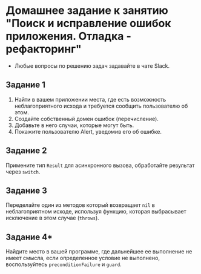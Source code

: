 # Домашнее задание к занятию "Поиск и исправление ошибок приложения. Отладка - рефакторинг"

* Любые вопросы по решению задач задавайте в чате Slack.

## Задание 1
1. Найти в вашем приложении места, где есть возможность неблагоприятного исхода и требуется сообщить пользователю об этом. 
2. Создайте собственный домен ошибок (перечисление). 
3. Добавьте в него случаи, которые могут быть. 
4. Покажите пользователю Alert, уведомив его об ошибке.

## Задание 2
Примените тип `Result` для асинхронного вызова, обработайте результат через `switch`.

## Задание 3
Переделайте один из методов который возвращает `nil` в неблагоприятном исходе, используя функцию, которая выбрасывает исключение в этом случае (`throws`).

## Задание 4*
Найдите место в вашей программе, где дальнейшее ее выполнение не имеет смысла, если определенное условие не выполнено, воспользуйтесь `preconditionFailure` и `guard`.
